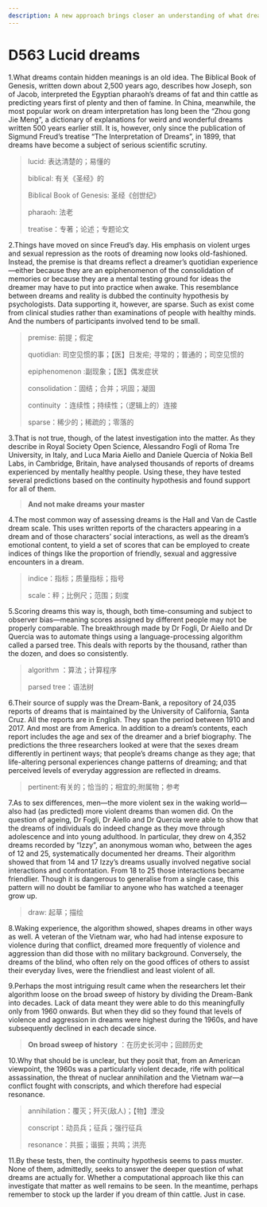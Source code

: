 ```yaml
---
description: A new approach brings closer an understanding of what dreaming is about 
---
```


# D563 Lucid dreams
1.What dreams contain hidden meanings is an old idea. The Biblical Book of Genesis, written down about 2,500 years ago, describes how Joseph, son of Jacob, interpreted the Egyptian pharaoh’s dreams of fat and thin cattle as predicting years first of plenty and then of famine. In China, meanwhile, the most popular work on dream interpretation has long been the “Zhou gong Jie Meng”, a dictionary of explanations for weird and wonderful dreams written 500 years earlier still. It is, however, only since the publication of Sigmund Freud’s treatise
“The Interpretation of Dreams”, in 1899, that dreams have become a subject of serious scientific scrutiny.

> lucid: 表达清楚的；易懂的
>
> biblical: 有关《圣经》的
>
> Biblical Book of Genesis: 圣经《创世纪》
>
> pharaoh: 法老
>
> treatise：专著；论述；专题论文
>

2.Things have moved on since Freud’s day. His emphasis on violent urges and sexual repression as the roots of dreaming now looks old-fashioned. Instead, the premise is that dreams reflect a dreamer’s quotidian experience—either because they are an epiphenomenon of the consolidation of memories or because they are a mental testing ground for ideas the dreamer may have to put into practice when awake. This resemblance between dreams and reality is dubbed the continuity hypothesis by psychologists. Data supporting it, however, are sparse. Such as exist come from clinical studies rather than examinations of people with healthy minds. And the numbers of participants involved tend to be small.

> premise: 前提；假定
>
> quotidian: 司空见惯的事；【医】日发疟; 寻常的；普通的；司空见惯的
>
> epiphenomenon :副现象；【医】偶发症状
>
> consolidation：固结；合并；巩固；凝固
>
> continuity ：连续性；持续性；（逻辑上的）连接
>
> sparse：稀少的；稀疏的；零落的
>

3.That is not true, though, of the latest investigation into the matter. As they describe in Royal Society Open Science, Alessandro Fogli of Roma Tre University, in Italy, and Luca Maria Aiello and Daniele Quercia of Nokia Bell Labs, in Cambridge, Britain, have analysed thousands of reports of dreams experienced by mentally healthy people. Using these, they have tested several predictions based on the continuity hypothesis and found support for all of them.

> **And not make dreams your master**
>

4.The most common way of assessing dreams is the Hall and Van de Castle dream scale. This uses written reports of the characters appearing in a dream and of those characters’ social interactions, as well as the dream’s emotional content, to yield a set of scores that can be employed to create indices of things like the proportion of friendly, sexual and aggressive encounters in a dream.

> indice：指标；质量指标；指号
>
> scale：秤；比例尺；范围；刻度
>

5.Scoring dreams this way is, though, both time-consuming and subject to observer bias—meaning scores assigned by different people may not be properly comparable. The breakthrough made by Dr Fogli, Dr Aiello and Dr Quercia was to automate things using a language-processing algorithm called a parsed tree. This deals with reports by the thousand, rather than the dozen, and does so consistently.

> algorithm ：算法；计算程序
>
> parsed tree：语法树
>


6.Their source of supply was the Dream-Bank, a repository of 24,035 reports of dreams that is maintained by the University of California, Santa Cruz. All the reports are in English. They span the period between 1910 and 2017. And most are from America. In addition to a dream’s contents, each report includes the age and sex of the dreamer and a brief biography. The predictions the three researchers looked at were that the sexes dream differently in pertinent ways; that people’s dreams change as they age; that life-altering personal experiences change patterns of dreaming; and that perceived levels of everyday aggression are reflected in dreams.

> pertinent:有关的；恰当的；相宜的;附属物；参考
>

7.As to sex differences, men—the more violent sex in the waking world—also had (as predicted) more violent dreams than women did. On the question of ageing, Dr Fogli, Dr Aiello and Dr Quercia were able to show that the dreams of individuals do indeed change as they move through adolescence and into young adulthood. In particular, they drew on 4,352 dreams recorded by “Izzy”, an anonymous woman who, between the ages of 12 and 25, systematically documented her dreams. Their algorithm showed that from 14 and 17 Izzy’s dreams usually involved negative social interactions and confrontation. From 18 to 25 those interactions became friendlier. Though it is dangerous to generalise from a single case, this pattern will no doubt be familiar to anyone who has watched a teenager grow up.

> draw: 起草；描绘
>

8.Waking experience, the algorithm showed, shapes dreams in other ways as well. A veteran of the Vietnam war, who had had intense exposure to violence during that conflict, dreamed more frequently of violence and aggression than did those with no military background. Conversely, the dreams of the blind, who often rely on the good offices of others to assist their everyday lives, were the friendliest and least violent of all.

9.Perhaps the most intriguing result came when the researchers let their algorithm loose on the broad sweep of history by dividing the Dream-Bank into decades. Lack of data meant they were able to do this meaningfully only from 1960 onwards. But when they did so they found that levels of violence and aggression in dreams were highest during the 1960s, and have subsequently declined in each decade since.

> **On broad sweep of history** ：在历史长河中；回顾历史
>

10.Why that should be is unclear, but they posit that, from an American viewpoint, the 1960s was a particularly violent decade, rife with political assassination, the threat of nuclear annihilation and the Vietnam war—a conflict fought with conscripts, and which therefore had especial resonance.

> annihilation：覆灭；歼灭(敌人)；【物】湮没
>
> conscript：动员兵；征兵；强行征兵
>
> resonance：共振；谐振；共鸣；洪亮
>

11.By these tests, then, the continuity hypothesis seems to pass muster. None of them, admittedly, seeks to answer the deeper question of what dreams are actually for. Whether a computational approach like this can investigate that matter as well remains to be seen. In the meantime, perhaps remember to stock up the larder if you dream of thin cattle. Just in case.

